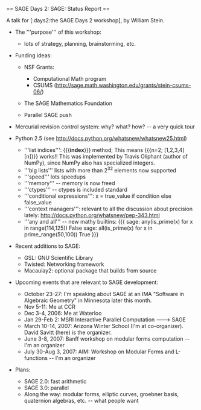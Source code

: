 == SAGE Days 2: SAGE: Status Report ==

A talk for [:days2:the SAGE Days 2 workshop], by William Stein.

 * The '''purpose''' of this workshop:
     * lots of strategy, planning, brainstorming, etc.

 * Funding ideas:
     * NSF Grants:
          * Computational Math program
          * CSUMS (http://sage.math.washington.edu/grants/stein-csums-06/)

     * The SAGE Mathematics Foundation

     * Parallel SAGE push

 * Mercurial revision control system: why? what? how? -- a very quick tour

 * Python 2.5 (see http://docs.python.org/whatsnew/whatsnew25.html)
     * '''list indices''': {{{__index__}}} method; This means {{{n=2; [1,2,3,4][n]}}} works!! 
           This was implemented by Travis Oliphant (author of NumPy), since NumPy also has specialized integers.
     * '''big lists''' lists with more than $2^{32}$ elements now supported
     * '''speed''' lots speedups
     * '''memory''' -- memory is now freed
     * '''ctypes''' -- ctypes is included standard
     * '''conditional expressions''': x = true_value if condition else false_value
     * '''context managers''': relevant to all the discussion about precision lately: http://docs.python.org/whatsnew/pep-343.html
     * '''any and all''' -- new mathy builtins: 
{{{
   sage: any(is_prime(x) for x in range(114,125))
   False
   sage: all(is_prime(x) for x in prime_range(50,100))
   True
}}}

 * Recent additions to SAGE:
     * GSL: GNU Scientific Library
     * Twisted: Networking framework
     * Macaulay2: optional package that builds from source

 * Upcoming events that are relevant to SAGE development:
     * October 23-27: I'm speaking about SAGE at an IMA "Software in Algebraic Geometry" in Minnesota later this month.
     * Nov 5-11: Me at CCR
     * Dec 3-4, 2006: Me at Waterloo
     * Jan 29-Feb 2: MSRI Interactive Parallel Computation ---> SAGE
     * March 10-14, 2007: Arizona Winter School (I'm at co-organizer).  David Savitt (here) is the organizer.
     * June 3-8, 2007: Banff workshop on modular forms computation -- I'm an organizer
     * July 30-Aug 3, 2007: AIM: Workshop on Modular Forms and L-functions -- I'm an organizer
     
  * Plans:
     * SAGE 2.0: fast arithmetic
     * SAGE 3.0: parallel
     * Along the way: modular forms, elliptic curves, groebner basis, quaternion algebras, etc. -- what people want
   
